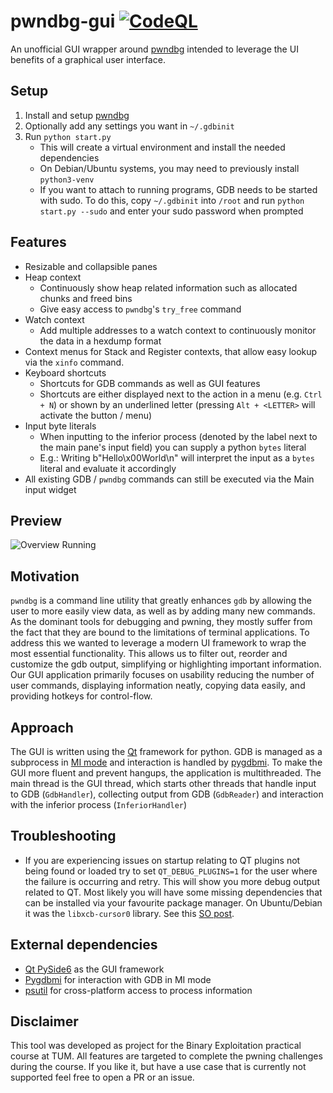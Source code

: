 # pwndbg-gui [![CodeQL](https://github.com/AlEscher/pwndbg-gui/actions/workflows/github-code-scanning/codeql/badge.svg)](https://github.com/AlEscher/pwndbg-gui/actions/workflows/github-code-scanning/codeql)

An unofficial GUI wrapper around [pwndbg](https://github.com/pwndbg/pwndbg) intended to leverage the UI benefits of a graphical user interface.

## Setup

1. Install and setup [pwndbg](https://github.com/pwndbg/pwndbg#how)
2. Optionally add any settings you want in `~/.gdbinit`
3. Run `python start.py`
   - This will create a virtual environment and install the needed dependencies
   - On Debian/Ubuntu systems, you may need to previously install `python3-venv`
   - If you want to attach to running programs, GDB needs to be started with sudo. To do this, copy `~/.gdbinit` into `/root` and run `python start.py --sudo` and enter your sudo password when prompted

## Features

- Resizable and collapsible panes
- Heap context
  - Continuously show heap related information such as allocated chunks and freed bins
  - Give easy access to `pwndbg`'s `try_free` command
- Watch context
  - Add multiple addresses to a watch context to continuously monitor the data in a hexdump format
- Context menus for Stack and Register contexts, that allow easy lookup via the `xinfo` command.
- Keyboard shortcuts
  - Shortcuts for GDB commands as well as GUI features
  - Shortcuts are either displayed next to the action in a menu (e.g. `Ctrl + N`) or shown by an underlined letter (pressing `Alt + <LETTER>` will activate the button / menu)
- Input byte literals
  - When inputting to the inferior process (denoted by the label next to the main pane's input field) you can supply a python `bytes` literal
  - E.g.: Writing b"Hello\x00World\n" will interpret the input as a `bytes` literal and evaluate it accordingly
- All existing GDB / `pwndbg` commands can still be executed via the Main input widget

## Preview

![Overview Running](./screenshots/OverviewRunning.png)

## Motivation

`pwndbg` is a command line utility that greatly enhances `gdb` by allowing the user to more easily view data, as well as by adding many new commands.
As the dominant tools for debugging and pwning, they mostly suffer from the fact that they are bound to the limitations of terminal applications.
To address this we wanted to leverage a modern UI framework to wrap the most essential functionality.
This allows us to filter out, reorder and customize the gdb output, simplifying or highlighting important information.
Our GUI application primarily focuses on usability reducing the number of user commands, displaying information neatly, copying data easily, and providing hotkeys for control-flow.

## Approach

The GUI is written using the [Qt](https://doc.qt.io/qtforpython-6/) framework for python.
GDB is managed as a subprocess in [MI mode](https://ftp.gnu.org/old-gnu/Manuals/gdb/html_chapter/gdb_22.html) and interaction is handled by [pygdbmi](https://pypi.org/project/pygdbmi/).
To make the GUI more fluent and prevent hangups, the application is multithreaded.
The main thread is the GUI thread, which starts other threads that handle input to GDB (`GdbHandler`), collecting output from GDB (`GdbReader`) and interaction with the inferior process (`InferiorHandler`)

## Troubleshooting

- If you are experiencing issues on startup relating to QT plugins not being found or loaded try to set `QT_DEBUG_PLUGINS=1` for the user where the failure is occurring and retry. This will show you more debug output related to QT. Most likely you will have some missing dependencies that can be installed via your favourite package manager. On Ubuntu/Debian it was the `libxcb-cursor0` library. See this [SO post](https://stackoverflow.com/questions/68036484/qt6-qt-qpa-plugin-could-not-load-the-qt-platform-plugin-xcb-in-even-thou).

## External dependencies
- [Qt PySide6](https://www.qt.io/download-open-source) as the GUI framework
- [Pygdbmi](https://github.com/cs01/pygdbmi) for interaction with GDB in MI mode
- [psutil](https://pypi.org/project/psutil/) for cross-platform access to process information

## Disclaimer 
This tool was developed as project for the Binary Exploitation practical course at TUM. All features are targeted to complete the pwning challenges during the course. If you like it, but have a use case that is currently not supported feel free to open a PR or an issue.  
